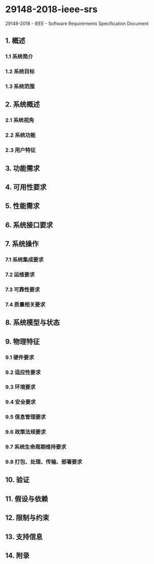 # 29148-2018-ieee-srs
29148-2018 - IEEE - Software Requirements Specification Document

## 1. 概述
### 1.1 系统简介
### 1.2 系统目标
### 1.3 系统范围
## 2. 系统概述
### 2.1 系统视角
### 2.2 系统功能
### 2.3 用户特征
## 3. 功能需求
## 4. 可用性要求
## 5. 性能需求
## 6. 系统接口要求
## 7. 系统操作
### 7.1 系统集成要求
### 7.2 运维要求
### 7.3 可靠性要求
### 7.4 质量相关要求
## 8. 系统模型与状态
## 9. 物理特征
### 9.1 硬件要求
### 9.2 适应性要求
### 9.3 环境要求
### 9.4 安全要求
### 9.5 信息管理要求
### 9.6 政策法规要求
### 9.7 系统生命周期维持要求
### 9.8 打包、处理、传输、部署要求
## 10. 验证
## 11. 假设与依赖
## 12. 限制与约束
## 13. 支持信息
## 14. 附录
